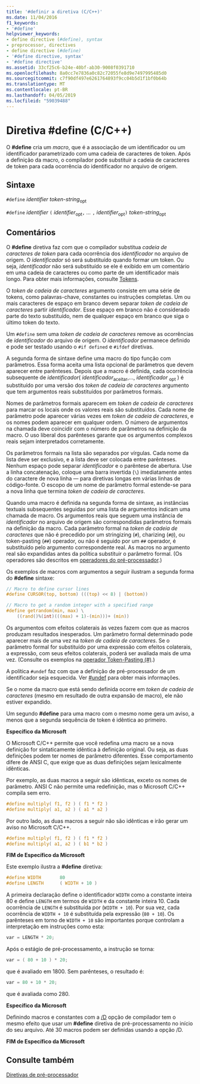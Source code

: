 ```yaml
---
title: '#definir a diretiva (C/C++)'
ms.date: 11/04/2016
f1_keywords:
- '#define'
helpviewer_keywords:
- define directive (#define), syntax
- preprocessor, directives
- define directive (#define)
- '#define directive, syntax'
- '#define directive'
ms.assetid: 33cf25c6-b24e-40bf-ab30-9008f0391710
ms.openlocfilehash: 8a0cc7e7836a0c82c72055fe8d9e7497995485d0
ms.sourcegitcommit: c7f90df497e6261764893f9cc04b5d1f1bf0b64b
ms.translationtype: MT
ms.contentlocale: pt-BR
ms.lasthandoff: 04/05/2019
ms.locfileid: "59039488"
---
```

# <a name="define-directive-cc"></a>Diretiva #define (C/C++)

O **#define** cria um *macro*, que é a associação de um identificador ou um identificador parametrizado com uma cadeia de caracteres de token. Após a definição da macro, o compilador pode substituir a cadeia de caracteres de token para cada ocorrência do identificador no arquivo de origem.

## <a name="syntax"></a>Sintaxe

`#define` *identifier* *token-string*<sub>opt</sub>

`#define` *identifier* `(` *identifier*<sub>opt</sub>`,` *...* `,` *identifier*<sub>opt</sub>`)` *token-string*<sub>opt</sub>

## <a name="remarks"></a>Comentários

O **#define** diretiva faz com que o compilador substitua *cadeia de caracteres de token* para cada ocorrência dos *identificador* no arquivo de origem. O *identificador* só será substituído quando formar um token. Ou seja, *identificador* não será substituído se ele é exibido em um comentário em uma cadeia de caracteres ou como parte de um identificador mais longo. Para obter mais informações, consulte [Tokens](../cpp/tokens-cpp.md).

O *token de cadeia de caracteres* argumento consiste em uma série de tokens, como palavras-chave, constantes ou instruções completas. Um ou mais caracteres de espaço em branco devem separar *token de cadeia de caracteres* partir *identificador*. Esse espaço em branco não é considerado parte do texto substituído, nem de qualquer espaço em branco que siga o último token do texto.

Um `#define` sem uma *token de cadeia de caracteres* remove as ocorrências de *identificador* do arquivo de origem. O *identificador* permanece definido e pode ser testado usando o `#if defined` e `#ifdef` diretivas.

A segunda forma de sintaxe define uma macro do tipo função com parâmetros. Essa forma aceita uma lista opcional de parâmetros que devem aparecer entre parênteses. Depois que a macro é definida, cada ocorrência subsequente de *identificador*( *identificador*<sub>aceitar</sub>,..., *identificador* <sub>opt</sub> ) é substituído por uma versão dos *token de cadeia de caracteres* argumento que tem argumentos reais substituídos por parâmetros formais.

Nomes de parâmetros formais aparecem em *token de cadeia de caracteres* para marcar os locais onde os valores reais são substituídos. Cada nome de parâmetro pode aparecer várias vezes em *token de cadeia de caracteres*, e os nomes podem aparecer em qualquer ordem. O número de argumentos na chamada deve coincidir com o número de parâmetros na definição da macro. O uso liberal dos parênteses garante que os argumentos complexos reais sejam interpretados corretamente.

Os parâmetros formais na lista são separados por vírgulas. Cada nome da lista deve ser exclusivo, e a lista deve ser colocada entre parênteses. Nenhum espaço pode separar *identificador* e o parêntese de abertura. Use a linha concatenação, coloque uma barra invertida (`\`) imediatamente antes do caractere de nova linha — para diretivas longas em várias linhas de código-fonte. O escopo de um nome de parâmetro formal estende-se para a nova linha que termina *token de cadeia de caracteres*.

Quando uma macro é definida na segunda forma de sintaxe, as instâncias textuais subsequentes seguidas por uma lista de argumentos indicam uma chamada de macro. Os argumentos reais que seguem uma instância de *identificador* no arquivo de origem são correspondidas parâmetros formais na definição da macro. Cada parâmetro formal na *token de cadeia de caracteres* que não é precedido por um stringizing (`#`), charizing (`#@`), ou token-pasting (`##`) operador, ou não é seguido por um `##` operador, é substituído pelo argumento correspondente real. As macros no argumento real são expandidas antes da política substituir o parâmetro formal. (Os operadores são descritos em [operadores do pré-processador](../preprocessor/preprocessor-operators.md).)

Os exemplos de macros com argumentos a seguir ilustram a segunda forma do **#define** sintaxe:

```C
// Macro to define cursor lines
#define CURSOR(top, bottom) (((top) << 8) | (bottom))

// Macro to get a random integer with a specified range
#define getrandom(min, max) \
    ((rand()%(int)(((max) + 1)-(min)))+ (min))
```

Os argumentos com efeitos colaterais às vezes fazem com que as macros produzam resultados inesperados. Um parâmetro formal determinado pode aparecer mais de uma vez na *token de cadeia de caracteres*. Se o parâmetro formal for substituído por uma expressão com efeitos colaterais, a expressão, com seus efeitos colaterais, poderá ser avaliada mais de uma vez. (Consulte os exemplos na [operador Token-Pasting (#)](../preprocessor/token-pasting-operator-hash-hash.md).)

A política `#undef` faz com que a definição de pré-processador de um identificador seja esquecida. Ver [#undef](../preprocessor/hash-undef-directive-c-cpp.md) para obter mais informações.

Se o nome da macro que está sendo definida ocorre em *token de cadeia de caracteres* (mesmo em resultado de outra expansão de macro), ele não estiver expandido.

Um segundo **#define** para uma macro com o mesmo nome gera um aviso, a menos que a segunda sequência de token é idêntica ao primeiro.

**Específico da Microsoft**

O Microsoft C/C++ permite que você redefina uma macro se a nova definição for sintaticamente idêntica à definição original. Ou seja, as duas definições podem ter nomes de parâmetro diferentes. Esse comportamento difere de ANSI C, que exige que as duas definições sejam lexicalmente idênticas.

Por exemplo, as duas macros a seguir são idênticas, exceto os nomes de parâmetro. ANSI C não permite uma redefinição, mas o Microsoft C/C++ compila sem erro.

```C
#define multiply( f1, f2 ) ( f1 * f2 )
#define multiply( a1, a2 ) ( a1 * a2 )
```

Por outro lado, as duas macros a seguir não são idênticas e irão gerar um aviso no Microsoft C/C++.

```C
#define multiply( f1, f2 ) ( f1 * f2 )
#define multiply( a1, a2 ) ( b1 * b2 )
```

**FIM de Específico da Microsoft**

Este exemplo ilustra a **#define** diretiva:

```C
#define WIDTH       80
#define LENGTH      ( WIDTH + 10 )
```

A primeira declaração define o identificador `WIDTH` como a constante inteira 80 e define `LENGTH` em termos de `WIDTH` e da constante inteira 10. Cada ocorrência de `LENGTH` é substituída por (`WIDTH + 10`). Por sua vez, cada ocorrência de `WIDTH + 10` é substituída pela expressão (`80 + 10`). Os parênteses em torno de `WIDTH + 10` são importantes porque controlam a interpretação em instruções como esta:

```C
var = LENGTH * 20;
```

Após o estágio de pré-processamento, a instrução se torna:

```C
var = ( 80 + 10 ) * 20;
```

que é avaliado em 1800. Sem parênteses, o resultado é:

```C
var = 80 + 10 * 20;
```

que é avaliada como 280.

**Específico da Microsoft**

Definindo macros e constantes com a [/D](../build/reference/d-preprocessor-definitions.md) opção de compilador tem o mesmo efeito que usar um **#define** diretiva de pré-processamento no início do seu arquivo. Até 30 macros podem ser definidas usando a opção /D.

**FIM de Específico da Microsoft**

## <a name="see-also"></a>Consulte também

[Diretivas de pré-processador](../preprocessor/preprocessor-directives.md)
